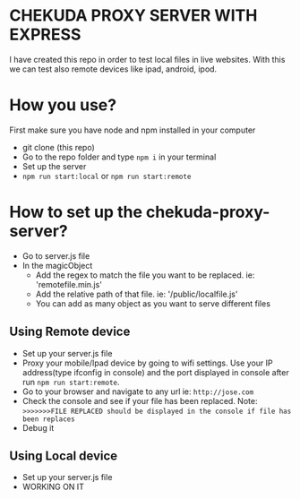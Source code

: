 
# CHEKUDA PROXY SERVER WITH EXPRESS

I have created this repo in order to test local files in live websites.
With this we can test also remote devices like ipad, android, ipod.

# How you use?
  First make sure you have node and npm installed in your computer

  - git clone (this repo)
  - Go to the repo folder and type `npm i` in your terminal
  - Set up the server
  - `npm run start:local` or `npm run start:remote`

# How to set up the chekuda-proxy-server?

  - Go to server.js file
  - In the magicObject
    - Add the regex to match the file you want to be replaced. ie: 'remotefile\.min\.js'
    - Add the relative path of that file. ie: '/public/localfile.js'
    - You can add as many object as you want to serve different files

  ## Using Remote device

  - Set up your server.js file
  - Proxy your mobile/Ipad device by going to wifi settings. Use your IP address(type ifconfig in console) and the port displayed in console after run `npm run start:remote`.
  - Go to your browser and navigate to any url ie: `http://jose.com`
  - Check the console and see if your file has been replaced.
  Note: `>>>>>>>FILE REPLACED should be displayed in the console if file has been replaces`
  - Debug it

  ## Using Local device

  - Set up your server.js file
  - WORKING ON IT